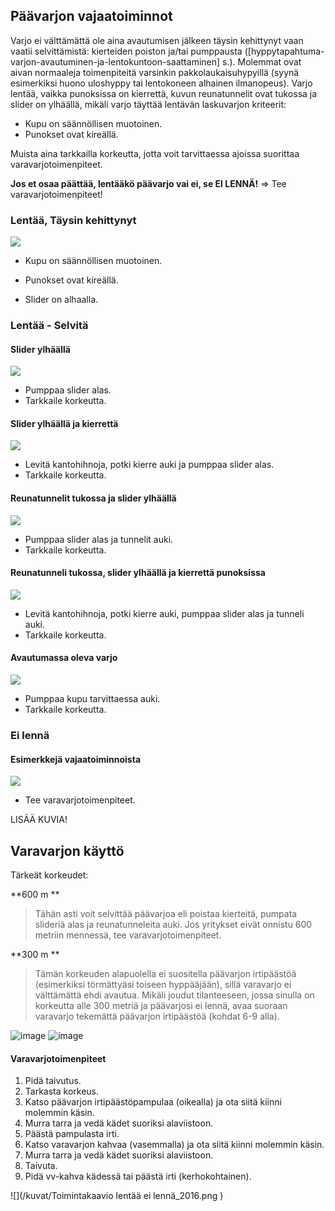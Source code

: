 ## Päävarjon vajaatoiminnot 

Varjo ei välttämättä ole aina avautumisen jälkeen täysin kehittynyt vaan
vaatii selvittämistä: kierteiden poiston ja/tai pumppausta
(\[hyppytapahtuma-varjon-avautuminen-ja-lentokuntoon-saattaminen\] s.).
Molemmat ovat aivan normaaleja toimenpiteitä varsinkin
pakkolaukaisuhypyillä (syynä esimerkiksi huono uloshyppy tai lentokoneen
alhainen ilmanopeus). Varjo lentää, vaikka punoksissa on kierrettä,
kuvun reunatunnelit ovat tukossa ja slider on ylhäällä, mikäli varjo
täyttää lentävän laskuvarjon kriteerit:

-   Kupu on säännöllisen muotoinen.
-   Punokset ovat kireällä.

Muista aina tarkkailla korkeutta, jotta voit tarvittaessa ajoissa
suorittaa varavarjotoimenpiteet.

**Jos et osaa päättää, lentääkö päävarjo vai ei, se EI LENNÄ!** =&gt;
Tee varavarjotoimenpiteet!

### Lentää, Täysin kehittynyt  


![](/kuvat/Vajaatoiminnot-Lentaa-Taysin-kehittynyt.png)

-   Kupu on säännöllisen muotoinen.

-   Punokset ovat kireällä.

-   Slider on alhaalla.

### Lentää - Selvitä  


#### Slider ylhäällä 

![](/kuvat/Vajaatoiminnot-Lentaa-Slider-ylhaalla.png)

-   Pumppaa slider alas.
-   Tarkkaile korkeutta.

#### Slider ylhäällä ja kierrettä 

![](/kuvat/Vajaatoiminnot-Lentaa-Slider-ylhaalla-ja-Kierteita.png)

-   Levitä kantohihnoja, potki kierre auki ja pumppaa slider alas.
-   Tarkkaile korkeutta.

#### Reunatunnelit tukossa ja slider ylhäällä 

![](/kuvat/Vajaatoiminnot-Lentaa-Reunatunnelit-tukossa-ja-slider-ylhaalla.png)

-   Pumppaa slider alas ja tunnelit auki.
-   Tarkkaile korkeutta.

#### Reunatunneli tukossa, slider ylhäällä ja kierrettä punoksissa 

![](/kuvat/Vajaatoiminnot-Lentaa-Reunatunnelit-tukossa-ja-slider-ylhaalla-ja-kierteita.png)

-   Levitä kantohihnoja, potki kierre auki, pumppaa slider alas ja
    tunneli auki.
-   Tarkkaile korkeutta.

#### Avautumassa oleva varjo 

![](/kuvat/Vajaatoiminnot-lentaa-avautumassa.png)

-   Pumppaa kupu tarvittaessa auki.
-   Tarkkaile korkeutta.

### Ei lennä  


#### Esimerkkejä vajaatoiminnoista 

![](/kuvat/Vajaatoiminnot-line-over.png)

-   Tee varavarjotoimenpiteet.

LISÄÄ KUVIA!

Varavarjon käyttö  
-------------------

Tärkeät korkeudet:

**600 m **

>Tähän asti voit selvittää päävarjoa eli poistaa kierteitä, pumpata slideriä alas ja reunatunneleita auki. Jos yritykset eivät onnistu 600 metriin mennessä, tee varavarjotoimenpiteet.

**300 m **

>Tämän korkeuden alapuolella ei suositella päävarjon irtipäästöä        (esimerkiksi törmättyäsi toiseen hyppääjään), sillä varavarjo ei välttämättä ehdi avautua. Mikäli joudut tilanteeseen, jossa sinulla on korkeutta alle 300 metriä ja päävarjosi ei lennä, avaa suoraan varavarjo tekemättä päävarjon irtipäästöä (kohdat 6-9 alla).

![image](/kuvat/VV_1.jpg) ![image](/kuvat/VV_2.jpg)


####  Varavarjotoimenpiteet  

1.  Pidä taivutus.
2.  Tarkasta korkeus.
3.  Katso päävarjon irtipäästöpampulaa (oikealla) ja ota siitä kiinni
    molemmin käsin.
4.  Murra tarra ja vedä kädet suoriksi alaviistoon.
5.  Päästä pampulasta irti.
6.  Katso varavarjon kahvaa (vasemmalla) ja ota siitä kiinni
    molemmin käsin.
7.  Murra tarra ja vedä kädet suoriksi alaviistoon.
8.  Taivuta.
9.  Pidä vv-kahva kädessä tai päästä irti (kerhokohtainen).

![](/kuvat/Toimintakaavio lentää ei lennä_2016.png
)
